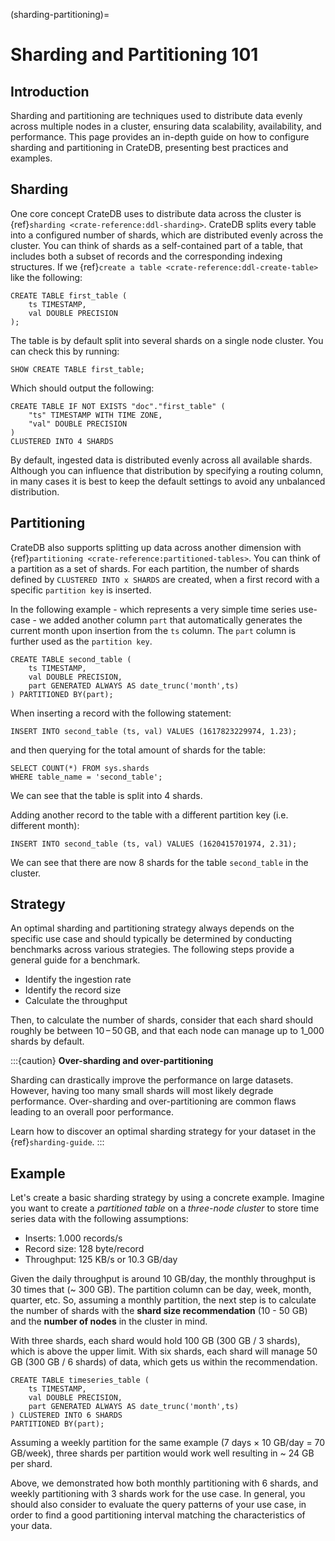 (sharding-partitioning)=

# Sharding and Partitioning 101

## Introduction

Sharding and partitioning are techniques used to distribute data evenly across
multiple nodes in a cluster, ensuring data scalability, availability, and performance.
This page provides an in-depth guide on how to configure sharding and partitioning in
CrateDB, presenting best practices and examples.

## Sharding

One core concept CrateDB uses to distribute data across the cluster is
{ref}`sharding <crate-reference:ddl-sharding>`. CrateDB splits every table into a
configured number of shards, which are distributed evenly across the cluster.
You can think of shards as a self-contained part of a table, that includes both
a subset of records and the corresponding indexing structures. If we
{ref}`create a table <crate-reference:ddl-create-table>` like the following:

```psql
CREATE TABLE first_table (
    ts TIMESTAMP,
    val DOUBLE PRECISION
);
```

The table is by default split into several shards on a single node cluster.
You can check this by running:

```psql
SHOW CREATE TABLE first_table;
```

Which should output the following:

```psql
CREATE TABLE IF NOT EXISTS "doc"."first_table" (
    "ts" TIMESTAMP WITH TIME ZONE,
    "val" DOUBLE PRECISION
)
CLUSTERED INTO 4 SHARDS
```

By default, ingested data is distributed evenly across all available shards.
Although you can influence that distribution by specifying a routing column, in
many cases it is best to keep the default settings to avoid any unbalanced distribution.

## Partitioning

CrateDB also supports splitting up data across another dimension with
{ref}`partitioning <crate-reference:partitioned-tables>`. You can think of a
partition as a set of shards. For each partition, the number of shards defined
by `CLUSTERED INTO x SHARDS` are created, when a first record with a specific
`partition key` is inserted.

In the following example - which represents a very simple time series use-case
\- we added another column `part` that automatically generates the current
month upon insertion from the `ts` column. The `part` column is further used
as the `partition key`.

```psql
CREATE TABLE second_table (
    ts TIMESTAMP,
    val DOUBLE PRECISION,
    part GENERATED ALWAYS AS date_trunc('month',ts)
) PARTITIONED BY(part);
```

When inserting a record with the following statement:

```psql
INSERT INTO second_table (ts, val) VALUES (1617823229974, 1.23);
```

and then querying for the total amount of shards for the table:

```psql
SELECT COUNT(*) FROM sys.shards
WHERE table_name = 'second_table';
```

We can see that the table is split into 4 shards.

Adding another record to the table with a different partition key (i.e. different
month):

```psql
INSERT INTO second_table (ts, val) VALUES (1620415701974, 2.31);
```

We can see that there are now 8 shards for the table `second_table` in the
cluster.

## Strategy

An optimal sharding and partitioning strategy always depends on the specific
use case and should typically be determined by conducting
benchmarks across various strategies. The following steps provide a general guide
for a benchmark.

- Identify the ingestion rate
- Identify the record size
- Calculate the throughput

Then, to calculate the number of shards, consider that each shard should
roughly be between 10 – 50 GB, and that each node can manage
up to 1_000 shards by default.

:::{caution}
**Over-sharding and over-partitioning**

Sharding can drastically improve the performance on large datasets.
However, having too many small shards will most likely degrade performance.
Over-sharding and over-partitioning are common flaws leading to an overall
poor performance.

Learn how to discover an optimal sharding strategy for your dataset
in the {ref}`sharding-guide`.
:::

## Example

Let's create a basic sharding strategy by using a concrete example. Imagine
you want to create a *partitioned table* on a *three-node cluster* to store
time series data with the following assumptions:

- Inserts: 1.000 records/s
- Record size: 128 byte/record
- Throughput: 125 KB/s or 10.3 GB/day

Given the daily throughput is around 10 GB/day, the monthly throughput is 30 times
that (~ 300 GB). The partition column can be day, week, month, quarter, etc. So,
assuming a monthly partition, the next step is to calculate the number of shards
with the **shard size recommendation** (10 - 50 GB) and the **number of nodes** in
the cluster in mind.

With three shards, each shard would hold 100 GB (300 GB / 3 shards), which is above
the upper limit. With six shards, each shard will manage 50 GB (300 GB / 6 shards)
of data, which gets us within the recommendation.

```psql
CREATE TABLE timeseries_table (
    ts TIMESTAMP,
    val DOUBLE PRECISION,
    part GENERATED ALWAYS AS date_trunc('month',ts)
) CLUSTERED INTO 6 SHARDS
PARTITIONED BY(part);
```

Assuming a weekly partition for the same example (7 days × 10 GB/day = 70 GB/week),
three shards per partition would work well resulting in ~ 24 GB per shard.

Above, we demonstrated how both monthly partitioning with 6 shards, and weekly
partitioning with 3 shards work for the use case. In general, you should also
consider to evaluate the query patterns of your use case, in order to find a
good partitioning interval matching the characteristics of your data.
